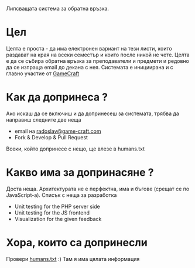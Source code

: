Липсващата система за обратна връзка.

# Цел
Целта е проста - да има електронен вариант на тези листи, които раздават на края на всеки семестър и които после никой не чете.
Целта е да се събира обратна връзка за преподаватели и предмети и редовно да се изпраща email до декана с нея.
Системата е инициирана и с главно участие от [GameCraft](http://game-craft.com/)
# Как да допринеса ?
Ако искаш да се включиш и да допринесеш за системата, трябва да направиш следните две неща

* email на radoslav@game-craft.com
* Fork & Develop & Pull Request

Всеки, който допринесе с нещо, ще влезе в humans.txt

# Какво има за допринасяне ?
Доста неща. Архитектурата не е перфектна, има и бъгове (срещат се по JavaScript-a).
Списък с неща за разработка

* Unit testing for the PHP server side
* Unit testing for the JS frontend
* Visualization for the given feedback

# Хора, които са допринесли
Провери [humans.txt](https://github.com/RadoRado/Fmi-Feedback/blob/master/humans.txt) :) Там я има цялата информация